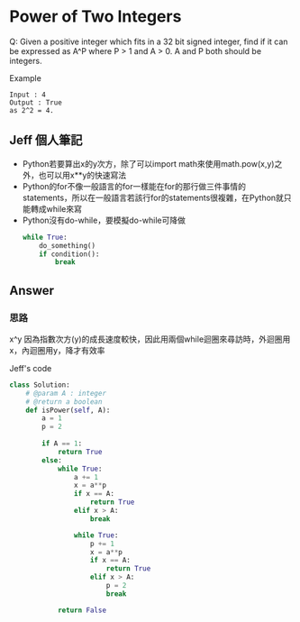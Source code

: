 # Power of Two Integers
Q: Given a positive integer which fits in a 32 bit signed integer, find if it can be expressed as A^P where P > 1 and A > 0. A and P both should be integers.

Example
```
Input : 4
Output : True  
as 2^2 = 4. 
```

## Jeff 個人筆記
- Python若要算出x的y次方，除了可以import math來使用math.pow(x,y)之外，也可以用x**y的快速寫法
- Python的for不像一般語言的for一樣能在for的那行做三件事情的statements，所以在一般語言若該行for的statements很複雜，在Python就只能轉成while來寫
- Python沒有do-while，要模擬do-while可降做
    ```python
    while True:
        do_something()
        if condition():
            break
    ```

## Answer

### 思路
x^y 因為指數次方(y)的成長速度較快，因此用兩個while迴圈來尋訪時，外迴圈用x，內迴圈用y，降才有效率

Jeff's code
```Python
class Solution:
    # @param A : integer
    # @return a boolean
    def isPower(self, A):
        a = 1
        p = 2
        
        if A == 1:
            return True
        else:
            while True:
                a += 1
                x = a**p
                if x == A:
                    return True
                elif x > A:
                    break

                while True:
                    p += 1
                    x = a**p
                    if x == A:
                        return True
                    elif x > A:
                        p = 2
                        break

            return False    
```
